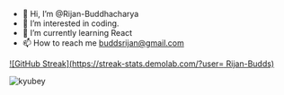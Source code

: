 - 👋 Hi, I’m @Rijan-Buddhacharya
- 👀 I’m interested in coding.
- 🌱 I’m currently learning React
- 📫 How to reach me buddsrijan@gmail.com

<!---
Rijan-Budds/Rijan-Budds is a ✨ special ✨ repository because its `README.md` (this file) appears on your GitHub profile.
You can click the Preview link to take a look at your changes.
--->

[![GitHub Streak](https://streak-stats.demolab.com/?user=  Rijan-Budds)](https://git.io/streak-stats)

![kyubey](https://github.com/Rijan-Budds/Rijan-Budds/assets/97865921/2b43d563-7c1a-4643-9c6b-474aa084f7c7)

